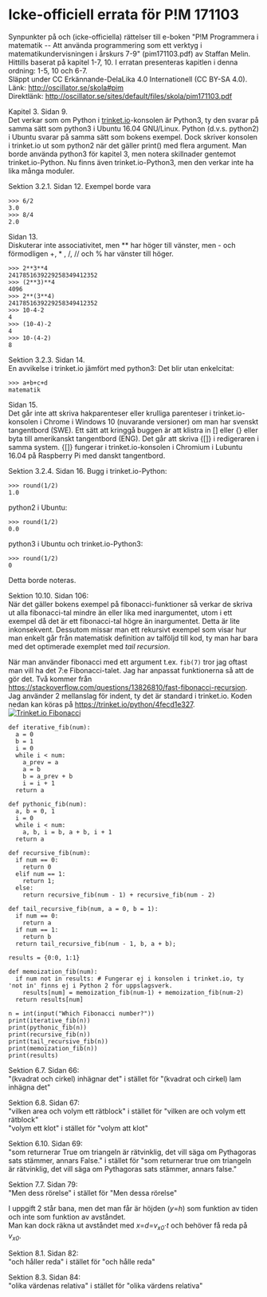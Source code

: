 # Icke-officiell errata för P!M 171103
Synpunkter på och (icke-officiella) rättelser till e-boken "P!M Programmera i matematik -- 
Att använda programmering som ett verktyg i matematikundervisningen i årskurs 7-9" (pim171103.pdf) av Staffan Melin.  
Hittills baserat på kapitel 1-7, 10. I erratan presenteras kapitlen i denna ordning: 1-5, 10 och 6-7.  
Släppt under CC Erkännande-DelaLika 4.0 Internationell (CC BY-SA 4.0).  
Länk: http://oscillator.se/skola#pim  
Direktlänk: http://oscillator.se/sites/default/files/skola/pim171103.pdf

Kapitel 3. Sidan 9.  
Det verkar som om Python i [trinket.io](https://trinket.io/)-konsolen är Python3, ty den svarar på samma sätt som
python3 i Ubuntu 16.04 GNU/Linux.
Python (d.v.s. python2) i Ubuntu svarar på samma sätt som bokens exempel. Dock skriver konsolen i trinket.io ut som python2 när
det gäller print() med flera argument. Man borde använda python3 för kapitel 3, men notera skillnader gentemot trinket.io-Python.
Nu finns även trinket.io-Python3, men den verkar inte ha lika många moduler.

Sektion 3.2.1. Sidan 12.
Exempel borde vara
```
>>> 6/2  
3.0  
>>> 8/4  
2.0
```

Sidan 13.  
Diskuterar inte associativitet, men ** har höger till vänster, men - och förmodligen +, * , /, // och % har
vänster till höger.  
```
>>> 2**3**4
2417851639229258349412352
>>> (2**3)**4
4096
>>> 2**(3**4)
2417851639229258349412352
>>> 10-4-2
4
>>> (10-4)-2
4
>>> 10-(4-2)
8
```

Sektion 3.2.3. Sidan 14.  
En avvikelse i trinket.io jämfört med python3: Det blir utan enkelcitat:
```
>>> a+b+c+d
matematik
```

Sidan 15.  
Det går inte att skriva hakparenteser eller krulliga parenteser i trinket.io-konsolen i Chrome i Windows 10
(nuvarande versioner) om man har svenskt tangentbord (SWE). Ett sätt att kringgå buggen är att klistra in [] 
eller {} eller byta till amerikanskt tangentbord (ENG). Det går att skriva {[]} i redigeraren i samma system.
{[]} fungerar i trinket.io-konsolen i Chromium i Lubuntu 16.04 på Raspberry Pi med danskt tangentbord.

Sektion 3.2.4. Sidan 16.
Bugg i trinket.io-Python:
```
>>> round(1/2)
1.0
```
python2 i Ubuntu:
```
>>> round(1/2)
0.0
```
python3 i Ubuntu och trinket.io-Python3:
```
>>> round(1/2)
0
```
Detta borde noteras.

Sektion 10.10. Sidan 106:  
När det gäller bokens exempel på fibonacci-funktioner så verkar de skriva ut alla fibonacci-tal mindre än eller lika med
inargumentet, utom i ett exempel då det är ett fibonacci-tal högre än inargumentet. Detta är lite inkonsekvent. Dessutom
missar man ett rekursivt exempel som visar hur man enkelt går från matematisk definition av talföljd till kod, ty man har
bara med det optimerade exemplet med *tail recursion*.

När man använder fibonacci med ett argument t.ex. `fib(7)` tror jag oftast man vill ha det 7:e Fibonacci-talet.
Jag har anpassat funktionerna så att de gör det. Två kommer från https://stackoverflow.com/questions/13826810/fast-fibonacci-recursion.
Jag använder 2 mellanslag för indent, ty det är standard i trinket.io. Koden nedan kan köras på https://trinket.io/python/4fecd1e327.  
<a rel='nofollow' href='https://trinket.io/python/4fecd1e327' border='0' style='cursor:default'><img src='https://chart.googleapis.com/chart?cht=qr&chl=https%3A%2F%2Ftrinket.io%2Fpython%2F4fecd1e327&chs=180x180&choe=UTF-8&chld=L|2' alt='Trinket.io Fibonacci'></a>
```
def iterative_fib(num):
  a = 0
  b = 1
  i = 0
  while i < num:
    a_prev = a
    a = b
    b = a_prev + b
    i = i + 1
  return a
  
def pythonic_fib(num):
  a, b = 0, 1
  i = 0
  while i < num:
    a, b, i = b, a + b, i + 1
  return a

def recursive_fib(num):
  if num == 0:
    return 0
  elif num == 1:
    return 1;
  else:
    return recursive_fib(num - 1) + recursive_fib(num - 2)
    
def tail_recursive_fib(num, a = 0, b = 1):
  if num == 0:
    return a
  if num == 1:
    return b
  return tail_recursive_fib(num - 1, b, a + b);
  
results = {0:0, 1:1}

def memoization_fib(num):
  if num not in results: # Fungerar ej i konsolen i trinket.io, ty 'not in' finns ej i Python 2 för uppslagsverk.
    results[num] = memoization_fib(num-1) + memoization_fib(num-2)
  return results[num]

n = int(input("Which Fibonacci number?"))
print(iterative_fib(n))
print(pythonic_fib(n))
print(recursive_fib(n))
print(tail_recursive_fib(n))
print(memoization_fib(n))
print(results)
```

Sektion 6.7. Sidan 66:  
"(kvadrat och cirkel) inhägnar det" i stället för "(kvadrat och cirkel) lam inhägna det"

Sektion 6.8. Sidan 67:  
"vilken area och volym ett rätblock" i stället för "vilken are och volym ett rätblock"  
"volym ett klot" i stället för "volym att klot"

Sektion 6.10. Sidan 69:  
"som returnerar True om triangeln är rätvinklig, det vill säga om Pythagoras sats stämmer, annars False." i stället för
"som returnerar true om triangeln är rätvinklig, det vill säga om Pythagoras sats stämmer, annars false."

Sektion 7.7. Sidan 79:  
"Men dess rörelse" i stället för "Men dessa rörelse"

I uppgift 2 står bana, men det man får är höjden (*y*=*h*) som funktion av tiden och inte som funktion av avståndet.  
Man kan dock räkna ut avståndet med *x*=*d*=*v<sub>x0</sub>*⋅*t* och behöver få reda på *v<sub>x0</sub>*.

Sektion 8.1. Sidan 82:  
"och håller reda" i stället för "och hålle reda"

Sektion 8.3. Sidan 84:  
"olika värdenas relativa" i stället för "olika värdens relativa"
